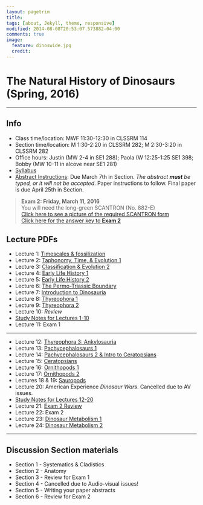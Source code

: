 ```yaml
---
layout: pagetrim
title: 
tags: [about, Jekyll, theme, responsive]
modified: 2014-08-08T20:53:07.573882-04:00
comments: true
image:
  feature: dinoswide.jpg
  credit:  
---
```

# The Natural History of Dinosaurs (Spring, 2016)

---

## Info
*	Class time/location: MWF 11:30-12:30 in CLSSRM 114
*	Section time/location: M 1:30-2:20 in CLSSRM 282; M 2:30-3:20 in CLSSRM 282
*	Office hours: Justin (MW 2-4 in SE1 288); Paola (W 12:25-1:25 SE1 398; Bobby (MW 10-11 in alcove near SE1 281)
*	[Syllabus](http://jdyeakel.github.io/teaching/dinos/NatHistDinosaurs_SyllabusSpring2016.pdf)   
*	[Abstract Instructions](http://jdyeakel.github.io/teaching/dinos/Abstract_inst.pdf): Due March 7th in Section. *The abstract **must** be typed, or it will not be accepted*. Paper instructions to follow. Final paper is due April 25th in Section.    


> **Exam 2: Friday, March 11, 2016**   
> You will need the long-green SCANTRON (No. 882-E)   
> [Click here to see a picture of the required SCANTRON form](http://jdyeakel.github.io/teaching/dinos/scantron.jpg)      
> [Click here for the answer key to **Exam 2**](http://jdyeakel.github.io/teaching/dinos/nedry.jpg)   

## Lecture PDFs   

*	Lecture 1: [Timescales & fossilization](http://jdyeakel.github.io/slides/dinos/01_Intro.pdf)   
*	Lecture 2: [Taphonomy, Time, & Evolution 1](http://jdyeakel.github.io/slides/dinos/02_fossilization.pdf)   
*	Lecture 3: [Classification & Evolution 2](http://jdyeakel.github.io/slides/dinos/03_Classification_Evol.pdf)
*	Lecture 4: [Early Life History 1](http://jdyeakel.github.io/slides/dinos/04_EarlyLifeHistory1.pdf)   
*	Lecture 5: [Early Life History 2](http://jdyeakel.github.io/slides/dinos/05_EarlyLifeHistory2.pdf)   
*	Lecture 6: [The Permo-Triassic Boundary](http://jdyeakel.github.io/slides/dinos/06_Permo_Triassic.pdf)   
*	Lecture 7: [Introduction to Dinosauria](http://jdyeakel.github.io/slides/dinos/07_Dinosauria.pdf)    
*	Lecture 8: [Thyreophora 1](http://jdyeakel.github.io/slides/dinos/08_Thyreophora1.pdf)   
*	Lecture 9: [Thyreophora 2](http://jdyeakel.github.io/slides/dinos/09_Thyreophora2.pdf)   
*	Lecture 10: *Review*
*	[Study Notes for Lectures 1-10](http://jdyeakel.github.io/teaching/dinos/Notes1.pdf)   
*	Lecture 11: Exam 1   

<hr>

*	Lecture 12: [Thyreophora 3: Ankylosauria](http://jdyeakel.github.io/slides/dinos/12_Ankylosauria.pdf)   
*	Lecture 13: [Pachycephalosaurs 1](http://jdyeakel.github.io/slides/dinos/13_Pachy.pdf)   
*	Lecture 14: [Pachycephalosaurs 2 & Intro to Ceratopsians](http://jdyeakel.github.io/slides/dinos/14_Pachy2Ceratops.pdf)   
*	Lecture 15: [Ceratopsians](http://jdyeakel.github.io/slides/dinos/15_Ceratopsia2.pdf)   
*	Lecture 16: [Ornithopods 1](http://jdyeakel.github.io/slides/dinos/16_Ornithopods_1.pdf)  
*	Lecture 17: [Ornithopods 2](http://jdyeakel.github.io/slides/dinos/17_Ornithopods_2.pdf)   
*	Lectures 18 & 19: [Sauropods](http://jdyeakel.github.io/slides/dinos/18_19_Sauropods.pdf)    
*	Lecture 20: American Experience *Dinosaur Wars*. Cancelled due to AV issues.   
*	[Study Notes for Lectures 12-20](http://jdyeakel.github.io/teaching/dinos/Notes_2.pdf)   
*	Lecture 21: [Exam 2 Review](http://jdyeakel.github.io/slides/dinos/21_ReviewExam2.pdf)   
*	Lecture 22: Exam 2   
*	Lecture 23: [Dinosaur Metabolism 1](http://jdyeakel.github.io/slides/dinos/23_Metabolism_1.pdf)   
*	Lecture 24: [Dinosaur Metabolism 2](http://jdyeakel.github.io/slides/dinos/24_Metabolism_2.pdf)   


<hr>

## Discussion Section materials
*	Section 1 - Systematics & Cladistics   
*	Section 2 - Anatomy   
*	Section 3 - Review for Exam 1   
*	Section 4 - Cancelled due to Audio-visual issues!   
*	Section 5 - Writing your paper abstracts   
*	Section 6 - Review for Exam 2   
 
